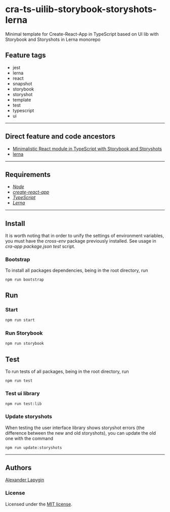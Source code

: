 # cra-ts-uilib-storybook-storyshots-lerna

Minimal template for Create-React-App in TypeScript based on UI lib with Storybook and Storyshots in Lerna monorepo

## Feature tags

- jest
- lerna
- react
- snapshot
- storybook
- storyshot
- template
- test
- typescript
- ui

---

## Direct feature and code ancestors

- [Minimalistic React module in TypeScript with Storybook and Storyshots](https://github.com/softspider/react-ts-storybook-storyshots)
- [lerna](https://github.com/softspider/lerna)

---

## Requirements

* [*Node*](https://nodejs.org/en/download/package-manager/)
* [*create-react-app*](https://facebook.github.io/create-react-app/)
* [*TypeScript*](https://www.typescriptlang.org/)
* [*Lerna*](https://lerna.js.org/)

---

## Install

It is worth noting that in order to unify the settings of environment variables, you must have the *cross-env* package
previously installed. See usage in  *cra-app* *package.json* *test* script.

### Bootstrap

To install all packages dependencies, being in the root directory, run

```
npm run bootstrap
```

## Run

### Start

```sh
npm run start
```

### Run Storybook

```sh
npm run storybook
```

## Test

To run tests of all packages, being in the root directory, run

```
npm run test
```

### Test ui library

```
npm run test:lib
```

### Update storyshots

When testing the user interface library shows storyshot errors (the difference between the new and old storyshots), you
can update the old one with the command 

```
npm run update:storyshots
```

---

## Authors

[Alexander Lapygin](https://github.com/AlexanderLapygin)

### License

Licensed under the [MIT license](./LICENSE). 

